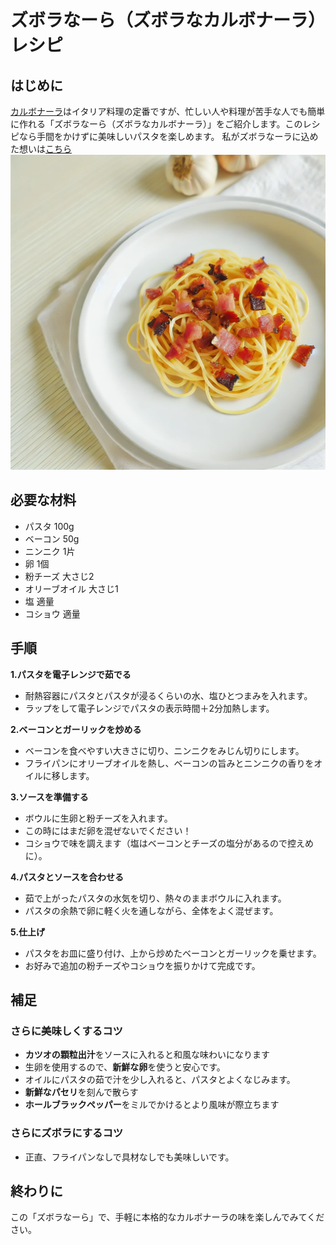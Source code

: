 # **ズボラなーら（ズボラなカルボナーラ）レシピ**

## **はじめに**

[カルボナーラ](https://ja.wikipedia.org/wiki/%E3%82%AB%E3%83%AB%E3%83%9C%E3%83%8A%E3%83%BC%E3%83%A9)はイタリア料理の定番ですが、忙しい人や料理が苦手な人でも簡単に作れる「ズボラなーら（ズボラなカルボナーラ）」をご紹介します。このレシピなら手間をかけずに美味しいパスタを楽しめます。
私がズボラなーラに込めた想いは[こちら](practice/img/origin.md)
![photo](/practice/img/zuboranara.png)




## **必要な材料**

- パスタ 100g
- ベーコン 50g
- ニンニク 1片
- 卵 1個
- 粉チーズ 大さじ2
- オリーブオイル 大さじ1
- 塩 適量
- コショウ 適量

## **手順**

**1.パスタを電子レンジで茹でる**
- 耐熱容器にパスタとパスタが浸るくらいの水、塩ひとつまみを入れます。
- ラップをして電子レンジでパスタの表示時間＋2分加熱します。

**2.ベーコンとガーリックを炒める**
- ベーコンを食べやすい大きさに切り、ニンニクをみじん切りにします。
- フライパンにオリーブオイルを熱し、ベーコンの旨みとニンニクの香りをオイルに移します。

**3.ソースを準備する**
- ボウルに生卵と粉チーズを入れます。
- この時にはまだ卵を混ぜないでください！
- コショウで味を調えます（塩はベーコンとチーズの塩分があるので控えめに）。

**4.パスタとソースを合わせる**
- 茹で上がったパスタの水気を切り、熱々のままボウルに入れます。
- パスタの余熱で卵に軽く火を通しながら、全体をよく混ぜます。

**5.仕上げ**
- パスタをお皿に盛り付け、上から炒めたベーコンとガーリックを乗せます。
- お好みで追加の粉チーズやコショウを振りかけて完成です。

## **補足**

### **さらに美味しくするコツ**

- **カツオの顆粒出汁**をソースに入れると和風な味わいになります
- 生卵を使用するので、**新鮮な卵**を使うと安心です。
- オイルにパスタの茹で汁を少し入れると、パスタとよくなじみます。
- **新鮮なパセリ**を刻んで散らす
- **ホールブラックペッパー**をミルでかけるとより風味が際立ちます

### **さらにズボラにするコツ**

- 正直、フライパンなしで具材なしでも美味しいです。

## **終わりに**

この「ズボラなーら」で、手軽に本格的なカルボナーラの味を楽しんでみてください。
